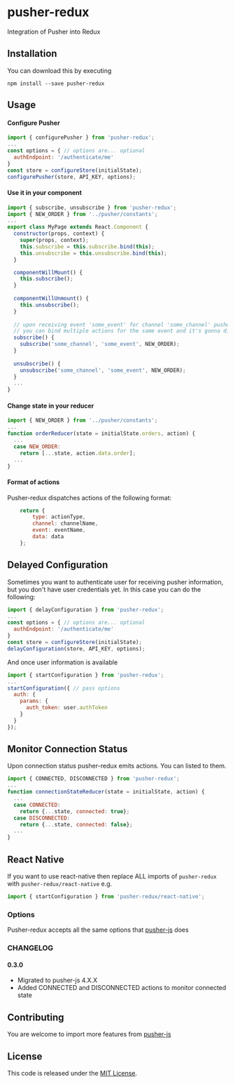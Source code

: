 # pusher-redux

Integration of Pusher into Redux

## Installation

You can download this by executing

`npm install --save pusher-redux`

## Usage

#### Configure Pusher
```javascript
import { configurePusher } from 'pusher-redux';
...
const options = { // options are... optional
  authEndpoint: '/authenticate/me'
}
const store = configureStore(initialState);
configurePusher(store, API_KEY, options);
```

#### Use it in your component
```javascript
import { subscribe, unsubscribe } from 'pusher-redux';
import { NEW_ORDER } from '../pusher/constants';
...
export class MyPage extends React.Component {
  constructor(props, context) {
    super(props, context);
    this.subscribe = this.subscribe.bind(this);
    this.unsubscribe = this.unsubscribe.bind(this);
  }

  componentWillMount() {
    this.subscribe();
  }
  
  componentWillUnmount() {
    this.unsubscribe();
  }
  
  // upon receiving event 'some_event' for channel 'some_channel' pusher-redux is going to dispatch action NEW_ORDER
  // you can bind multiple actions for the same event and it's gonna dispatch all of them
  subscribe() {
    subscribe('some_channel', 'some_event', NEW_ORDER);
  }
  
  unsubscribe() {
    unsubscribe('some_channel', 'some_event', NEW_ORDER);
  }
  ...
}
```

#### Change state in your reducer
```javascript
import { NEW_ORDER } from '../pusher/constants';
...
function orderReducer(state = initialState.orders, action) {
  ...
  case NEW_ORDER:
    return [...state, action.data.order];
  ...
}
```

#### Format of actions
Pusher-redux dispatches actions of the following format:
```javascript
    return {
        type: actionType,
        channel: channelName,
        event: eventName,
        data: data
    };
```

## Delayed Configuration
Sometimes you want to authenticate user for receiving pusher information, but you don't have user credentials yet.
In this case you can do the following:

```javascript
import { delayConfiguration } from 'pusher-redux';
...
const options = { // options are... optional
  authEndpoint: '/authenticate/me'
}
const store = configureStore(initialState);
delayConfiguration(store, API_KEY, options);
```

And once user information is available
```javascript
import { startConfiguration } from 'pusher-redux';
...
startConfiguration({ // pass options
  auth: {
    params: {
      auth_token: user.authToken
    }
  }
});
```

## Monitor Connection Status
Upon connection status pusher-redux emits actions. You can listed to them.

```javascript
import { CONNECTED, DISCONNECTED } from 'pusher-redux';
...
function connectionStateReducer(state = initialState, action) {
  ...
  case CONNECTED:
    return {...state, connected: true};
  case DISCONNECTED:
    return {...state, connected: false};
  ...
}
```

## React Native
If you want to use react-native then replace ALL imports of `pusher-redux` with `pusher-redux/react-native`
e.g.
```javascript
import { startConfiguration } from 'pusher-redux/react-native';
```

### Options

Pusher-redux accepts all the same options that [pusher-js](https://github.com/pusher/pusher-js#configuration) does

### CHANGELOG

#### 0.3.0
 * Migrated to pusher-js 4.X.X
 * Added CONNECTED and DISCONNECTED actions to monitor connected state

## Contributing
You are welcome to import more features from [pusher-js](https://github.com/pusher/pusher-js)

## License
This code is released under the [MIT License](http://www.opensource.org/licenses/MIT).

